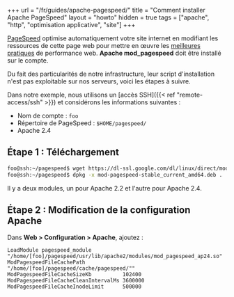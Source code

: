 +++
url = "/fr/guides/apache-pagespeed/"
title = "Comment installer Apache PageSpeed"
layout = "howto"
hidden = true
tags = ["apache", "http", "optimisation applicative", "site"]
+++

[PageSpeed](https://www.modpagespeed.com/) optimise automatiquement votre site internet en modifiant les ressources de cette page web pour mettre en œuvre les [meilleures pratiques](https://developers.google.com/speed/docs/best-practices/rules_intro) de performance web. **Apache mod_pagespeed** doit être installé sur le compte.

Du fait des particularités de notre infrastructure, leur script d'installation n'est pas exploitable sur nos serveurs, voici les étapes à suivre.

Dans notre exemple, nous utilisons un [accès SSH]({{< ref "remote-access/ssh" >}}) et considérons les informations suivantes :

- Nom de compte : `foo`
- Répertoire de PageSpeed : `$HOME/pagespeed/`
- Apache 2.4

## Étape 1 : Téléchargement

```sh
foo@ssh:~/pagespeed$ wget https://dl-ssl.google.com/dl/linux/direct/mod-pagespeed-stable_current_amd64.deb
foo@ssh:~/pagespeed$ dpkg -x mod-pagespeed-stable_current_amd64.deb .
```
Il y a deux modules, un pour Apache 2.2 et l'autre pour Apache 2.4.

## Étape 2 : Modification de la configuration Apache

Dans **Web > Configuration > Apache**, ajoutez :

```
LoadModule pagespeed_module          "/home/[foo]/pagespeed/usr/lib/apache2/modules/mod_pagespeed_ap24.so"
ModPagespeedFileCachePath            "/home/[foo]/pagespeed/cache/pagespeed/""
ModPagespeedFileCacheSizeKb          102400
ModPagespeedFileCacheCleanIntervalMs 3600000
ModPagespeedFileCacheInodeLimit      500000
```
